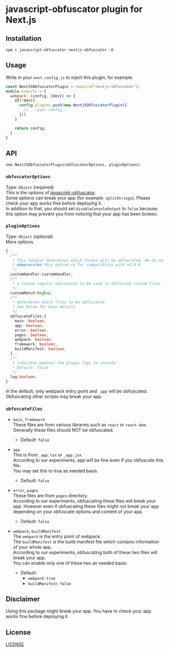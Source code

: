 # javascript-obfuscator plugin for Next.js
## Installation
```
npm i javascript-obfuscator nextjs-obfuscator -D
```
## Usage
Write in your `next.config.js` to inject this plugin, for example:
```js
const NextJSObfuscatorPlugin = require("nextjs-obfuscator");
module.exports = {
  webpack: (config, {dev}) => {
    if(!dev){
      config.plugins.push(new NextJSObfuscatorPlugin({
        // ...your config
      }))
    }

    return config;
  }
}
```
## API
`new NextJSObfuscatorPlugin(obfuscatorOptions, pluginOptions)`
### `obfuscatorOptions`
Type: `Object` (required)  
This is the options of [javascript-obfuscator](https://github.com/javascript-obfuscator/javascript-obfuscator).  
Some options can break your app (for example: `splitStrings`). Please check your app works fine before deploying it.  
In addition to that, you should set `disableConsoleOutput` to `false` because this option may prevent you from noticing that your app has been broken.
### `pluginOptions`
Type: `Object` (optional)  
More options.
```ts
{
  /**
   * This handler determines which chunks will be obfuscated. We do not recommend to use this arg.  
   * @deprecated this option is for compatiblity with v1.0.0
   */
  customHandler:customHandler,
  /**
   * a custom regular expression to be used to obfuscate custom files
   */
  customMatch:RegExp,
  /**
   * determines which files to be obfuscated
   * See below for more details
   */
  obfuscateFiles:{
    main: boolean,
    app: boolean,
    error: boolean,
    pages: boolean,
    webpack: boolean,
    framework: boolean,
    buildManifest: boolean,
  },
  /**
   * indicates whether the plugin logs to console
   * Default: false
   */
  log:boolean,
}
```
In the default, only webpack entry point and `_app` will be obfuscated. Obfuscating other scripts may break your app. 

### `obfuscateFiles`
- `main`, `framework`  
  These files are from various libraries such as `react` or `react-dom`.  
  Generally these files should NOT be obfuscated.  
  - Default: `false`  

- `app`  
  This is from `_app.tsx` or `_app.jsx`.  
  According to our experiments, app will be fine even if you obfuscate this file.  
  You may set this to true as needed basis.
  - Default: `false`  

- `error`, `pages`  
  These files are from `pages` directory.  
  According to our experiments, obfuscating these files will break your app. However even if obfuscating these files might not break your app depending on your obfuscate options and content of your app.  
  - Default: `false`

- `webpack`, `buildManifest`  
  The `webpack` is the entry point of webpack.  
  The `buildManifest` is the build manifest file which contains information of your whole app.  
  According to our experiments, obfuscating both of these two files will break your app.  
  You can enable only one of these two as needed basis.
  - Default: 
    - `webpack`: `true`
    - `buildManifest`: `false`

## Disclaimer
Using this package might break your app. You have to check your app works fine before deploying it.

## License
[LICENSE](LICENSE)